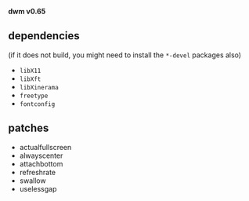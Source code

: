 **dwm v0.65**

## dependencies
(if it does not build, you might need to install the `*-devel` packages also)

+ `libX11`
+ `libXft`
+ `libXinerama`
+ `freetype`
+ `fontconfig`

## patches

+ actualfullscreen
+ alwayscenter
+ attachbottom
+ refreshrate
+ swallow
+ uselessgap
